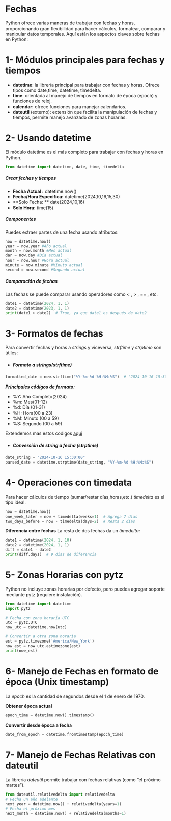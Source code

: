 # Fechas

Python ofrece varias maneras de trabajar con fechas y horas, proporcionando gran flexibilidad para hacer cálculos, formatear, comparar y manipular datos temporales. Aquí están los aspectos claves sobre fechas en Python:

# 1- Módulos principales para fechas y tiempos

- **datetime**: la librería principal para trabajar con fechas y horas. Ofrece tipos como date,time, datetime, timedelta.
- **time**: orientada al manejo de tiempos en formato de época (epoch) y funciones de reloj.
- **calendar:** ofrece funciones para manejar calendarios.
- **dateutil** (externo): extensión que facilita la manipulación de fechas y tiempos, permite manejo avanzado de zonas horarias.

# 2- Usando datetime

El módulo datetime es el más completo para trabajar con fechas y horas en Python.

```python
from datetime import datetime, date, time, timedelta
```

##### Crear fechas y tiempos

- **Fecha Actual :** datetime.now()
- **Fecha/Hora Especifica:** datetime(2024,10,16,15,30)
- **Solo Fecha: ** date(2024,10,16)
- **Solo Hora:** time(15)

##### Componentes

Puedes extraer partes de una fecha usando atributos:

```Python
now = datetime.now()
year = now.year #Año actual
month = now.month #Mes actual
dar = now.day #Dia actual
hour = now.hour #Hora actual
minute = now.minute #Minuto actual
second = now.second #Segundo actual
```

##### Comparación de fechas
Las fechas se puede comparar usando operadores como < , > , == , etc.

```python
date1 = datetime(2024, 1, 1)
date2 = datetime(2023, 1, 1)
print(date1 > date2)  # True, ya que date1 es después de date2
```

# 3- Formatos de fechas

Para convertir fechas y horas a *strings* y viceversa, *strftime* y *strptime* son útiles:

- ##### Formato a strings(strftime)
```Python
formatted_date = now.strftime("%Y-%m-%d %H:%M:%S")  # "2024-10-16 15:30:00"
```

***Principales códigos de formato:***
- %Y: Año Completo(2024)
- %m: Mes(01-12)
- %d: Día (01-31)
- %H: Hora(00 a 23)
- %M: Minuto (00 a 59)
- %S: Segundo (00 a 59)

Extendemos mas estos codigos [aqui](FORMATOS_DE_FECHA.md)

- ##### Conversión de string a fecha (strptime)
```python
date_string = "2024-10-16 15:30:00"
parsed_date = datetime.strptime(date_string, "%Y-%m-%d %H:%M:%S")
```

# 4- Operaciones con timedata

Para hacer cálculos de tiempo (sumar/restar días,horas,etc.) *timedelta* es el tipo ideal.

```Python
now = datetime.now()
one_week_later = now + timedelta(weeks=1)  # Agrega 7 días
two_days_before = now - timedelta(days=2)  # Resta 2 días
```

**Diferencia entre fechas**
La resta de dos fechas da un *timedelta:*

```Python
date1 = datetime(2024, 1, 10)
date2 = datetime(2024, 1, 1)
diff = date1 - date2
print(diff.days)  # 9 días de diferencia
```

# 5- Zonas Horarias con pytz

Python no incluye zonas horarias por defecto, pero puedes agregar soporte mediante pytz (requiere instalación).

```python
from datetime import datetime
import pytz

# Fecha con zona horaria UTC
utc = pytz.UTC
now_utc = datetime.now(utc)

# Convertir a otra zona horaria
est = pytz.timezone('America/New_York')
now_est = now_utc.astimezone(est)
print(now_est)
```

# 6- Manejo de Fechas en formato de época (Unix timestamp)

La *epoch* es la cantidad de segundos desde el 1 de enero de 1970.

**Obtener época actual**
```python
epoch_time = datetime.now().timestamp()
```

**Convertir desde época a fecha**
```python
date_from_epoch = datetime.fromtimestamp(epoch_time)
```

# 7- Manejo de Fechas Relativas con dateutil

La librería *dateutil* permite trabajar con fechas relativas (como “el próximo martes”).

```Python
from dateutil.relativedelta import relativedelta
# Fecha un año adelante
next_year = datetime.now() + relativedelta(years=1)
# Fecha el próximo mes
next_month = datetime.now() + relativedelta(months=1)
```